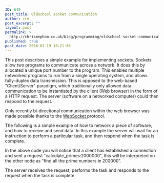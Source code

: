 ```yaml
---
ID: 640
post_title: Oldschool socket communication
author: crm
post_excerpt: ""
layout: post
permalink: >
  http://chrismepham.co.uk/blog/programming/oldschool-socket-communication/
published: true
post_date: 2016-01-19 18:21:56
---
```

This post describes a simple example for implementing sockets. Sockets allow two programs to communicate across a network. It does this by allocated a unique port number to the program. This enables multiple networked programs to run from a single operating system, and allows fully-duplex data transmission. This is opposed to the web-based "Client/Server" paradigm, which traditionally only allowed data communication to be instantiated by the client (Web browser) in the form of a HTTP request. The server (software on a networked computer) could then respond to the request. 

Only recently bi-directional communication within the web browser was made possible thanks to the <a href="http://chrismepham.co.uk/blog/programming/how-to-create-a-simple-super-fast-web-based-chat-program-using-java-websockets/">WebSocket </a>protocol.

The following is a simple example of how to network a piece of software, and how to receive and send data. In this example the server will wait for an instruction to perform a particular task, and then respond when the task is complete.
<script src="https://gist.github.com/final60/aa24894dd237e820496b.js"></script>
In the above code you will notice that a client has established a connection and sent a request "calculate_primes:2000000", this will be interpreted on the other node as "find all the prime numbers in 200000".

<script src="https://gist.github.com/final60/0e6addb6adc5d2c1cf7f.js"></script>
The server receives the request, performs the task and responds to the request when the task is complete.